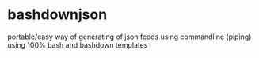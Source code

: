 bashdownjson
============

portable/easy way of generating of json feeds using commandline (piping) using 100% bash and bashdown templates

